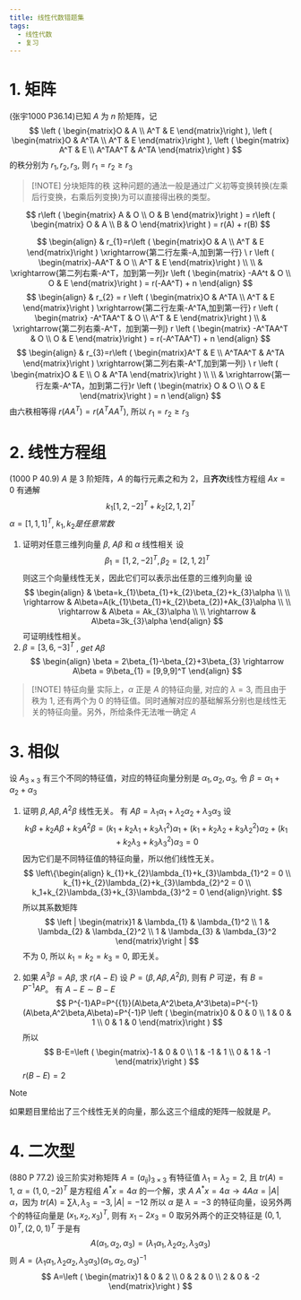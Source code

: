 ```yaml
---
title: 线性代数错题集
tags:
  - 线性代数
  - 复习
---
```

# 1. 矩阵
(张宇1000 P36.14)已知 $A$ 为 $n$ 阶矩阵，记
$$
\left ( \begin{matrix}O & A  \\
A^T & E
 \end{matrix}\right ),
 \left ( \begin{matrix}O & A^TA  \\
A^T & E
 \end{matrix}\right ), 
 \left ( \begin{matrix} A^T & E  \\
A^TAA^T & A^TA
 \end{matrix}\right )
$$ 的秩分别为 $r_{1},r_{2},r_{3}$, 则 $r_{1}=r_{2} \geq r_{3}$

> [!NOTE] 分块矩阵的秩
> 这种问题的通法一般是通过广义初等变换转换(左乘后行变换，右乘后列变换)为可以直接得出秩的类型。

$$
r\left ( \begin{matrix} A & O  \\
O  & B 
 \end{matrix}\right ) = r\left ( \begin{matrix} O & A  \\
B  & O 
 \end{matrix}\right ) = r(A) + r(B)
$$

$$
\begin{align}
& r_{1}=r\left ( \begin{matrix}O & A  \\
A^T & E
 \end{matrix}\right ) \xrightarrow{第二行左乘-A,加到第一行} \ r \left ( \begin{matrix}-AA^T & O  \\ 
A^T & E
 \end{matrix}\right ) \\ \\
& \xrightarrow{第二列右乘-A^T，加到第一列}r \left ( \begin{matrix} -AA^t & O \\
O & E
 \end{matrix}\right ) = r(-AA^T) + n
 \end{align} 
$$
$$
\begin{align}
& r_{2} = r \left ( \begin{matrix}O & A^TA  \\
A^T & E
 \end{matrix}\right ) \xrightarrow{第二行左乘-A^TA,加到第一行}
 r \left ( \begin{matrix} -A^TAA^T & O  \\
A^T & E 
 \end{matrix}\right ) \\ 
& \xrightarrow{第二列右乘-A^T，加到第一列} r \left ( \begin{matrix} -A^TAA^T & O \\
O & E
 \end{matrix}\right ) = r(-A^TAA^T) + n
 \end{align}
$$
$$
\begin{align}
& r_{3}=r\left ( \begin{matrix}A^T & E  \\
A^TAA^T & A^TA
 \end{matrix}\right ) \xrightarrow{第二列右乘-A^T,加到第一列} \ r \left ( \begin{matrix}O & E  \\ 
O & A^TA
 \end{matrix}\right ) \\ \\
& \xrightarrow{第一行左乘-A^TA，加到第二行}r \left ( \begin{matrix} O & O \\
O & E
 \end{matrix}\right ) = n
 \end{align} 
$$
由六秩相等得 $r(AA^T)=r(A^TAA^T)$, 所以 $r_{1}=r_{2} \geq r_{3}$

# 2. 线性方程组
(1000 P 40.9) $A$ 是 $3$ 阶矩阵，$A$ 的每行元素之和为 $2$，且**齐次**线性方程组 $Ax=0$ 有通解
$$
k_{1}[1,2,-2]^T+k_{2}[2,1,2]^T
$$
$\alpha = [1,1,1]^T$, $k_{1},k_{2}是任意常数$
1. 证明对任意三维列向量 $\beta$,  $A\beta$ 和 $\alpha$ 线性相关
设
$$
\beta_{1}=[1,2,-2]^T,\beta_{2}=[2,1,2]^T
$$
则这三个向量线性无关，因此它们可以表示出任意的三维列向量
设
$$
\begin{align}
& \beta=k_{1}\beta_{1}+k_{2}\beta_{2}+k_{3}\alpha \\ \\
\rightarrow & A\beta=A(k_{1}\beta_{1}+k_{2}\beta_{2})+Ak_{3}\alpha \\ \\
\rightarrow & A\beta = Ak_{3}\alpha \\ \\
\rightarrow & A\beta=3k_{3}\alpha 
\end{align}
$$
可证明线性相关。
2. $\beta=[3,6,-3]^T$ , $get \ A\beta$
$$
\begin{align}
\beta = 2\beta_{1}-\beta_{2}+3\beta_{3} \rightarrow A\beta = 9\beta_{1} = [9,9,9]^T
\end{align}
$$

> [!NOTE] 特征向量
> 实际上，$\alpha$ 正是 $A$ 的特征向量, 对应的 $\lambda=3$, 而且由于秩为 $1$, 还有两个为 $0$ 的特征值。同时通解对应的基础解系分别也是线性无关的特征向量。另外，所给条件无法唯一确定 $A$

# 3. 相似
设 $A_{3\times 3}$ 有三个不同的特征值，对应的特征向量分别是 $\alpha_{1},\alpha_{2},\alpha_{3}$, 令 $\beta = \alpha_{1}+\alpha_{2}+\alpha_{3}$
1. 证明 $\beta, A\beta, A^2\beta$ 线性无关。
有 $A\beta=\lambda_{1}\alpha_{1}+\lambda_{2}\alpha_{2}+\lambda_{3}\alpha_{3}$
设
$$
k_{1}\beta + k_{2}A\beta+k_{3}A^2\beta = (k_{1}+k_{2}\lambda_{1}+k_{3}\lambda_{1}^2) \alpha_{1}+(k_{1}+k_{2}\lambda_{2}+k_{3}\lambda_{2}^2) \alpha_{2}+
(k_{1}+k_{2}\lambda_{3}+k_{3}\lambda_{3}^2)\alpha_{3} = 0
$$
因为它们是不同特征值的特征向量，所以他们线性无关。
$$
\left\{\begin{align} k_{1}+k_{2}\lambda_{1}+k_{3}\lambda_{1}^2 = 0 \\
k_{1}+k_{2}\lambda_{2}+k_{3}\lambda_{2}^2 = 0 \\
k_1+k_{2}\lambda_{3}+k_{3}\lambda_{3}^2 = 0
\end{align}\right.
$$
所以其系数矩阵
$$
\left | \begin{matrix}1 & \lambda_{1} & \lambda_{1}^2 \\
1 & \lambda_{2} & \lambda_{2}^2 \\
1 & \lambda_{3} & \lambda_{3}^2
 \end{matrix}\right |
$$
不为 $0$, 所以 $k_1=k_{2}=k_{3}=0$, 即无关。

2. 如果 $A^3\beta=A\beta$, 求 $r(A-E)$
设 $P=(\beta,A\beta,A^2\beta)$, 则有 $P$ 可逆，有 $B=P^{-1}AP$。
有 $A-E \sim B-E$
$$
P^{-1}AP=P^{{1}}(A\beta,A^2\beta,A^3\beta)=P^{-1}(A\beta,A^2\beta,A\beta)=P^{-1}P \left ( \begin{matrix}0 & 0 & 0 \\
1 & 0 & 1 \\
0 & 1 & 0
 \end{matrix}\right )
$$
所以
$$
B-E=\left ( \begin{matrix}-1 & 0 & 0 \\
1 & -1 & 1 \\
0 & 1 & -1
 \end{matrix}\right )
$$
$r(B-E)=2$

>[!note] 
>如果题目里给出了三个线性无关的向量，那么这三个组成的矩阵一般就是 $P$。


# 4. 二次型
(880 P 77.2) 设三阶实对称矩阵 $A=(a_{ij})_{3\times 3}$ 有特征值 $\lambda_{1}=\lambda_{2}=2$, 且 $tr(A)=1$, $\alpha=(1,0,-2)^T$ 是方程组 $A^*x=4\alpha$ 的一个解，求 $A$
$A^*x=4\alpha \to 4A \alpha =|A|\alpha$，因为 $tr(A)=\sum \lambda,\lambda_{3}=-3,|A|=-12$
所以 $\alpha$ 是 $\lambda=-3$ 的特征向量，设另外两个的特征向量是 $(x_{1},x_{2},x_{3})^T$, 则有 $x_{1}-2x_{3}=0$
取另外两个的正交特征是 $(0,1,0)^T,(2,0,1)^T$
于是有
$$
A(\alpha_{1},\alpha_{2},\alpha_{3}) = (\lambda_{1}\alpha_{1},\lambda_{2}\alpha_{2},\lambda_{3}\alpha_{3})
$$
则 $A=(\lambda_{1}\alpha_{1},\lambda_{2}\alpha_{2},\lambda_{3}\alpha_{3})(\alpha_{1},\alpha_{2},\alpha_{3})^{-1}$
$$
A=\left ( \begin{matrix}1 & 0 & 2 \\
0 & 2 & 0 \\
2 & 0 & -2
 \end{matrix}\right )
$$
